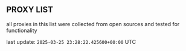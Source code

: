 ## PROXY LIST

all proxies in this list were collected from open sources and tested for functionality

last update: `2025-03-25 23:28:22.425600+00:00` UTC